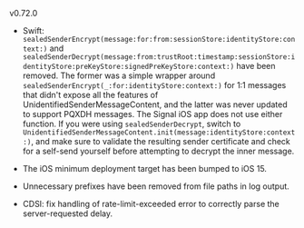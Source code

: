 v0.72.0

- Swift: `sealedSenderEncrypt(message:for:from:sessionStore:identityStore:context:)` and `sealedSenderDecrypt(message:from:trustRoot:timestamp:sessionStore:identityStore:preKeyStore:signedPreKeyStore:context:)` have been removed. The former was a simple wrapper around `sealedSenderEncrypt(_:for:identityStore:context:)` for 1:1 messages that didn't expose all the features of UnidentifiedSenderMessageContent, and the latter was never updated to support PQXDH messages. The Signal iOS app does not use either function. If you were using `sealedSenderDecrypt`, switch to `UnidentifiedSenderMessageContent.init(message:identityStore:context:)`, and make sure to validate the resulting sender certificate and check for a self-send yourself before attempting to decrypt the inner message.

- The iOS minimum deployment target has been bumped to iOS 15.

- Unnecessary prefixes have been removed from file paths in log output.

- CDSI: fix handling of rate-limit-exceeded error to correctly parse the server-requested delay.
